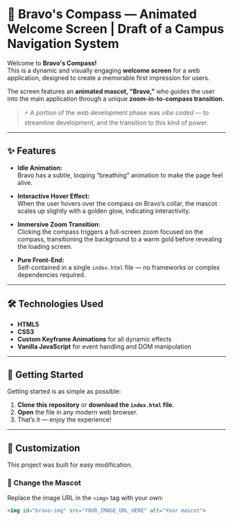 # 🧭 Bravo's Compass — Animated Welcome Screen | Draft of a Campus Navigation System

Welcome to **Bravo's Compass!**  
This is a dynamic and visually engaging **welcome screen** for a web application, designed to create a memorable first impression for users.  

The screen features an **animated mascot, "Bravo,"** who guides the user into the main application through a unique **zoom-in-to-compass transition.**

> ⚡ A portion of the web development phase was *vibe coded* — to streamline development, and the transition to this kind of power.  

---

## ✨ Features

- **Idle Animation:**  
  Bravo has a subtle, looping “breathing” animation to make the page feel alive.  

- **Interactive Hover Effect:**  
  When the user hovers over the compass on Bravo’s collar, the mascot scales up slightly with a golden glow, indicating interactivity.  

- **Immersive Zoom Transition:**  
  Clicking the compass triggers a full-screen zoom focused on the compass, transitioning the background to a warm gold before revealing the loading screen.  

- **Pure Front-End:**  
  Self-contained in a single `index.html` file — no frameworks or complex dependencies required.  

---

## 🛠️ Technologies Used

- **HTML5**  
- **CSS3**  
- **Custom Keyframe Animations** for all dynamic effects  
- **Vanilla JavaScript** for event handling and DOM manipulation  

---

## 🚀 Getting Started

Getting started is as simple as possible:

1. **Clone this repository** or **download the `index.html` file**.  
2. **Open** the file in any modern web browser.  
3. That’s it — enjoy the experience!

---

## 🎨 Customization

This project was built for easy modification.  

### 🐾 Change the Mascot

Replace the image URL in the `<img>` tag with your own:

```html
<img id="bravo-img" src="YOUR_IMAGE_URL_HERE" alt="Your mascot">
